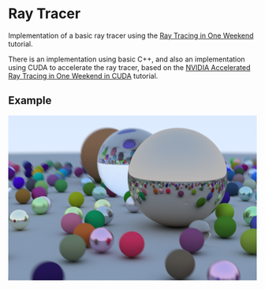 # Ray Tracer

Implementation of a basic ray tracer using the [Ray Tracing in One Weekend](http://in1weekend.blogspot.com/2016/01/ray-tracing-in-one-weekend.html) tutorial.

There is an implementation using basic C++, and also an implementation using CUDA to accelerate the ray tracer, based on the [NVIDIA Accelerated Ray Tracing in One Weekend in CUDA](https://devblogs.nvidia.com/accelerated-ray-tracing-cuda/) tutorial.

## Example
![example](example.png)
